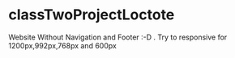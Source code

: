 # classTwoProjectLoctote
Website Without Navigation and Footer :-D . Try to responsive for 1200px,992px,768px and 600px
